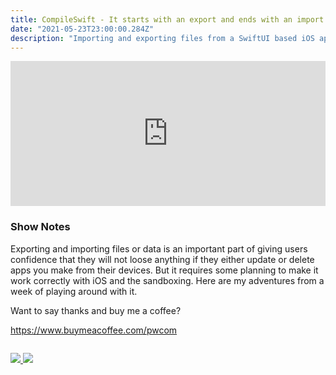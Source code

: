 ```yaml
---
title: CompileSwift - It starts with an export and ends with an import
date: "2021-05-23T23:00:00.284Z"
description: "Importing and exporting files from a SwiftUI based iOS application can get complicated. I'm here to share my experiences."
---
```


<iframe src="https://open.spotify.com/embed/episode/6ZvGobZkyorKuMNCYst2Ez" width="100%" height="232" frameborder="0" allowtransparency="true" allow="encrypted-media"></iframe>

### Show Notes

Exporting and importing files or data is an important part of giving users confidence that they will not loose anything if they either update or delete apps you make from their devices. But it requires some planning to make it work correctly with iOS and the sandboxing. Here are my adventures from a week of playing around with it.

Want to say thanks and buy me a coffee?

https://www.buymeacoffee.com/pwcom

<div class="podcastSubscribeButton">
<a href="https://anchor.fm/compileswift">
<img src="/images/subscribe-to-podcast.png" style="margin: auto;"/>
</a>
<a href="https://www.buymeacoffee.com/pwcom">
<img src="/images/buy-me-a-coffee.png" style="margin: auto; padding-top: 1em;"/>
</a>
</div>

